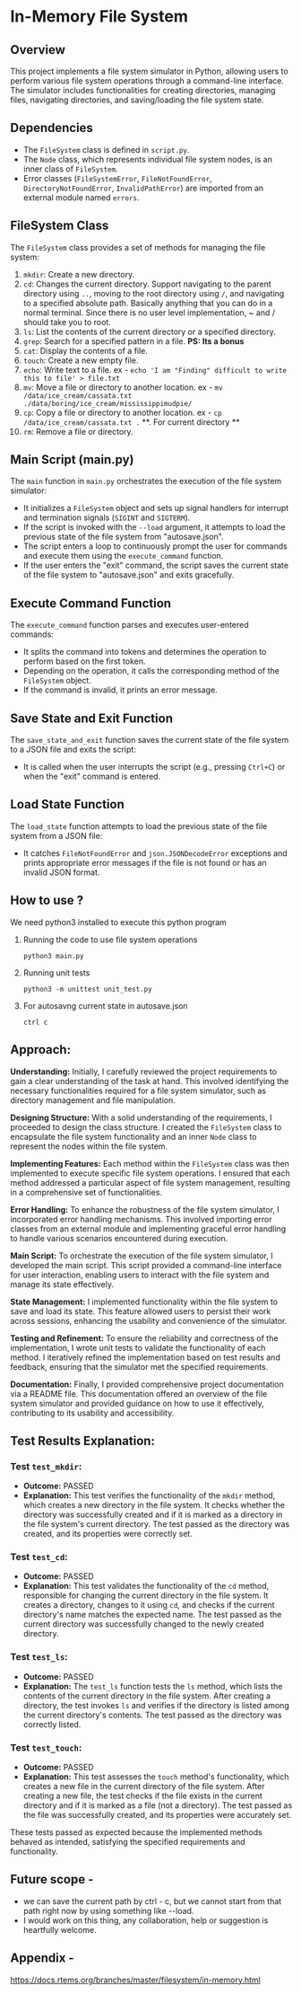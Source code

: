 # In-Memory File System

## Overview

This project implements a file system simulator in Python, allowing users to perform various file system operations through a command-line interface. The simulator includes functionalities for creating directories, managing files, navigating directories, and saving/loading the file system state.

## Dependencies

- The `FileSystem` class is defined in `script.py`.
- The `Node` class, which represents individual file system nodes, is an inner class of `FileSystem`.
- Error classes (`FileSystemError`, `FileNotFoundError`, `DirectoryNotFoundError`, `InvalidPathError`) are imported from an external module named `errors`.

## FileSystem Class

The `FileSystem` class provides a set of methods for managing the file system:
1. `mkdir`: Create a new directory.
2. `cd`: Changes the current directory. Support navigating to the parent directory using `..`, moving to the root directory using `/`, and navigating to a specified absolute path. Basically anything that you can do in a normal terminal. Since there is no user level implementation, ~ and / should take you to root.
3. `ls`: List the contents of the current directory or a specified directory.
4. `grep`: Search for a specified pattern in a file. **PS: Its a bonus**
5. `cat`: Display the contents of a file.
6. `touch`: Create a new empty file.
7. `echo`: Write text to a file. ex - `echo 'I am "Finding" difficult to write this to file' > file.txt`
8. `mv`: Move a file or directory to another location. ex - `mv /data/ice_cream/cassata.txt ./data/boring/ice_cream/mississippimudpie/`
9. `cp`: Copy a file or directory to another location. ex - `cp /data/ice_cream/cassata.txt .` **. For current directory **
10. `rm`: Remove a file or directory.


## Main Script (main.py)

The `main` function in `main.py` orchestrates the execution of the file system simulator:
- It initializes a `FileSystem` object and sets up signal handlers for interrupt and termination signals (`SIGINT` and `SIGTERM`).
- If the script is invoked with the `--load` argument, it attempts to load the previous state of the file system from "autosave.json".
- The script enters a loop to continuously prompt the user for commands and execute them using the `execute_command` function.
- If the user enters the "exit" command, the script saves the current state of the file system to "autosave.json" and exits gracefully.

## Execute Command Function

The `execute_command` function parses and executes user-entered commands:
- It splits the command into tokens and determines the operation to perform based on the first token.
- Depending on the operation, it calls the corresponding method of the `FileSystem` object.
- If the command is invalid, it prints an error message.

## Save State and Exit Function

The `save_state_and_exit` function saves the current state of the file system to a JSON file and exits the script:
- It is called when the user interrupts the script (e.g., pressing `Ctrl+C`) or when the "exit" command is entered.

## Load State Function

The `load_state` function attempts to load the previous state of the file system from a JSON file:
- It catches `FileNotFoundError` and `json.JSONDecodeError` exceptions and prints appropriate error messages if the file is not found or has an invalid JSON format.


## How to use ?

We need python3 installed to execute this python program
1. Running the code to use file system operations
    ```
    python3 main.py
    ```
2. Running unit tests
    ```
    python3 -m unittest unit_test.py
    ```
3. For autosavng current state in autosave.json
    ```
    ctrl c
    ```
## Approach:

**Understanding:** Initially, I carefully reviewed the project requirements to gain a clear understanding of the task at hand. This involved identifying the necessary functionalities required for a file system simulator, such as directory management and file manipulation.

**Designing Structure:** With a solid understanding of the requirements, I proceeded to design the class structure. I created the `FileSystem` class to encapsulate the file system functionality and an inner `Node` class to represent the nodes within the file system.

**Implementing Features:** Each method within the `FileSystem` class was then implemented to execute specific file system operations. I ensured that each method addressed a particular aspect of file system management, resulting in a comprehensive set of functionalities.

**Error Handling:** To enhance the robustness of the file system simulator, I incorporated error handling mechanisms. This involved importing error classes from an external module and implementing graceful error handling to handle various scenarios encountered during execution.

**Main Script:** To orchestrate the execution of the file system simulator, I developed the main script. This script provided a command-line interface for user interaction, enabling users to interact with the file system and manage its state effectively.

**State Management:** I implemented functionality within the file system to save and load its state. This feature allowed users to persist their work across sessions, enhancing the usability and convenience of the simulator.

**Testing and Refinement:** To ensure the reliability and correctness of the implementation, I wrote unit tests to validate the functionality of each method. I iteratively refined the implementation based on test results and feedback, ensuring that the simulator met the specified requirements.

**Documentation:** Finally, I provided comprehensive project documentation via a README file. This documentation offered an overview of the file system simulator and provided guidance on how to use it effectively, contributing to its usability and accessibility.

## Test Results Explanation:

### Test `test_mkdir`:
- **Outcome:** PASSED
- **Explanation:** This test verifies the functionality of the `mkdir` method, which creates a new directory in the file system. It checks whether the directory was successfully created and if it is marked as a directory in the file system's current directory. The test passed as the directory was created, and its properties were correctly set.

### Test `test_cd`:
- **Outcome:** PASSED
- **Explanation:** This test validates the functionality of the `cd` method, responsible for changing the current directory in the file system. It creates a directory, changes to it using `cd`, and checks if the current directory's name matches the expected name. The test passed as the current directory was successfully changed to the newly created directory.

### Test `test_ls`:
- **Outcome:** PASSED
- **Explanation:** The `test_ls` function tests the `ls` method, which lists the contents of the current directory in the file system. After creating a directory, the test invokes `ls` and verifies if the directory is listed among the current directory's contents. The test passed as the directory was correctly listed.

### Test `test_touch`:
- **Outcome:** PASSED
- **Explanation:** This test assesses the `touch` method's functionality, which creates a new file in the current directory of the file system. After creating a new file, the test checks if the file exists in the current directory and if it is marked as a file (not a directory). The test passed as the file was successfully created, and its properties were accurately set.

These tests passed as expected because the implemented methods behaved as intended, satisfying the specified requirements and functionality.

## Future scope - 
- we can save the current path by ctrl - c, but we cannot start from that path right now by using something like --load.
- I would work on this thing, any collaboration, help or suggestion is heartfully welcome.

## Appendix - 
https://docs.rtems.org/branches/master/filesystem/in-memory.html
